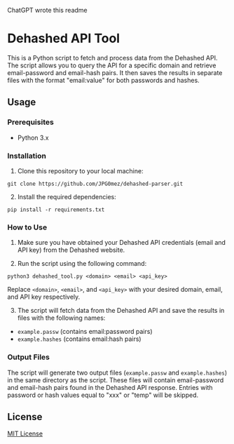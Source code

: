 ChatGPT wrote this readme

# Dehashed API Tool

This is a Python script to fetch and process data from the Dehashed API. The script allows you to query the API for a specific domain and retrieve email-password and email-hash pairs. It then saves the results in separate files with the format "email:value" for both passwords and hashes.

## Usage

### Prerequisites
- Python 3.x

### Installation
1. Clone this repository to your local machine:

```
git clone https://github.com/JPG0mez/dehashed-parser.git
```

2. Install the required dependencies:

```
pip install -r requirements.txt
```


### How to Use
1. Make sure you have obtained your Dehashed API credentials (email and API key) from the Dehashed website.

2. Run the script using the following command:

```
python3 dehashed_tool.py <domain> <email> <api_key>
```


Replace `<domain>`, `<email>`, and `<api_key>` with your desired domain, email, and API key respectively.

3. The script will fetch data from the Dehashed API and save the results in files with the following names:
- `example.passw` (contains email:password pairs)
- `example.hashes` (contains email:hash pairs)

### Output Files
The script will generate two output files (`example.passw` and `example.hashes`) in the same directory as the script. These files will contain email-password and email-hash pairs found in the Dehashed API response. Entries with password or hash values equal to "xxx" or "temp" will be skipped.

## License
[MIT License](LICENSE)
